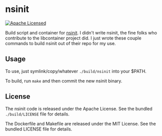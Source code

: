 nsinit
=======

[![Apache Licensed](http://img.shields.io/badge/license-MIT-green.svg)](https://tldrlegal.com/license/apache-license-2.0-(apache-2.0))

Build script and container for [nsinit](https://github.com/docker/libcontainer/tree/master/nsinit). I didn't write nsinit, the fine folks who contribute to the libcontainer project did. I just wrote these couple commands to build nsinit out of their repo for my use.

## Usage

To use, just symlink/copy/whatever `./build/nsinit` into your $PATH.

To build, run `make` and then commit the new nsinit binary.

## License

The nsinit code is released under the Apache License. See the bundled `./build/LICENSE` file for details.

The Dockerfile and Makefile are released under the MIT License. See the bundled LICENSE file for details.

